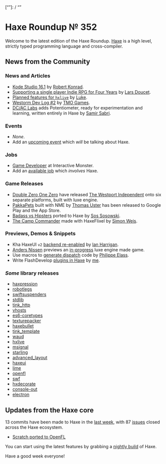 [_template]: ../templates/roundup.html
[date]: / "2016-01-19 09:48:00"
[modified]: / "2015-01-25 14:50:00"
[published]: / "2015-01-25 15:30:00"
[“”]: / “”

Haxe Roundup № 352
==================

Welcome to the latest edition of the Haxe Roundup. [Haxe](http://haxe.org/?utm_source=haxe.io) is a high level, strictly typed programming language and cross-compiler.

News from the Community
-----------------------

### News and Articles

- [Kode Studio 16.1][l12] by [Robert Konrad][tw12].
-	[Supporting a single player Indie RPG for Four Years][l1] by [Lars Doucet][tw1].
-	[Planned features for `hxlive`][l2] by [Luke][tw2].
- [Westorm Dev Log #2][l10] by [TMO Games][tw10].
- [DC/AC Labs][l11] adds Potentiometer, ready for experimentation and learning, written entirely in Haxe by [Samir Sabri][tw11].

### Events

-	*None*.
-	Add an [upcoming event](https://github.com/skial/haxe.io/labels/events) which _will_ be talking about Haxe.

### Jobs

- [Game Developer][l4] at Interactive Monster.
- Add an [available job](https://github.com/skial/haxe.io/labels/jobs) which _involves_ Haxe.

### Game Releases

-	[Double Zero One Zero][tw3] have released [The Westport Independent](https://twitter.com/0010_Games/status/690236940847833088 "The Westport Independent Announcement Tweet") onto six separate platforms, built with luxe engine.
- [PakkaPets][l3] built with NME by [Thomas Uster][tw4] has been released to Google Play and the App Store.
- [Badass vs Hipsters][l6] ported to Haxe by [Sos Sosowski][tw6].
- [The Camp Commander][l9] made with HaxeFlixel by [Simon Weis][tw9].

### Previews, Demos & Snippets

- Kha HaxeUI `v2` [backend re-enabled][l5] by [Ian Harrigan][tw5].
- [Anders Nissen][tw7] previews an [in-progress][l7] luxe engine made game.
- Use macros to [generate dispatch][l8] code by [Philippe Elass][tw8].
- Write FlashDevelop [plugins in Haxe][l13] by [me][tw13].

### *Some* library releases

- [haxpression](http://lib.haxe.org/p/haxpression)
- [robotlegs](http://lib.haxe.org/p/robotlegs)
- [swiftsuspenders](http://lib.haxe.org/p/swiftsuspenders)
- [stdlib](http://lib.haxe.org/p/stdlib)
- [tink_http](http://lib.haxe.org/p/tink_http)
- [vhosts](http://lib.haxe.org/p/vhosts)
- [es6-coretypes](http://lib.haxe.org/p/es6-coretypes)
- [texturepacker](http://lib.haxe.org/p/texturePacker)
- [haxebullet](https://twitter.com/luboslenco/status/690115674727960576)
- [tink_template](http://lib.haxe.org/p/tink_template)
- [waud](http://lib.haxe.org/p/waud)
- [hxlive](http://lib.haxe.org/p/hxlive)
- [msignal](http://lib.haxe.org/p/msignal)
- [starling](http://lib.haxe.org/p/starling)
- [advanced_layout](http://lib.haxe.org/p/advanced-layout)
- [haxeui](http://lib.haxe.org/p/haxeui)
- [lime](http://lib.haxe.org/p/lime)
- [openfl](http://lib.haxe.org/p/openfl)
- [swf](http://lib.haxe.org/p/swf)
- [hxdecorate](https://github.com/nweedon/hxdecorate)
- [console-out](http://lib.haxe.org/p/console-out)
- [electron](http://lib.haxe.org/p/electron)

Updates from the Haxe core
--------------------------

13 commits have been made to Haxe in the [last week], with 87 [issues] closed across the Haxe ecosystem.

- [Scratch ported to OpenFL](https://github.com/openfl/scratch-openfl/pull/1)

You can start using the latest features by grabbing a [nightly build] of Haxe.

Have a good week everyone!

[last week]: https://github.com/issues?utf8=%E2%9C%93&q=closed%3A2016-01-18..2016-01-25+org%3Ahaxefoundation+is%3Aclosed+
[issues]: https://github.com/issues?utf8=%E2%9C%93&q=org%3Ahaxefoundation+org%3Aopenfl+org%3Asnowkit+org%3AKTXSoftware+org%3Ahaxeflixel+org%3Ahaxepunk+org%3Anmehost+is%3Aclosed+closed%3A2016-01-18..2016-01-25+
[nightly build]: http://build.haxe.org

[tw13]: https://twitter.com/skial/ "@skial"
[tw12]: https://twitter.com/robdangerous "@robdangerous"
[tw11]: https://twitter.com/hopewise/ "@hopewise"
[tw10]: https://twitter.com/TMOGames "@TMOGames"
[tw9]: https://twitter.com/Laguna_999 "@Laguna_999"
[tw8]: https://twitter.com/elsassph "@elsassph"
[tw7]: https://twitter.com/andershnissen/ "@andershnissen"
[tw6]: https://twitter.com/Sosowski "@Sosowski"
[tw5]: https://twitter.com/IanHarrigan1982 "@IanHarrigan1982"
[tw4]: https://twitter.com/thomasuster "@thomasuster"
[tw3]: https://twitter.com/0010_Games "@0010_Games"
[tw2]: https://twitter.com/tienery "@tienery"
[tw1]: https://twitter.com/larsiusprime "@larsiusprime"

[l13]: https://github.com/skial/FD_SamplePlugin "Write FlashDevelop Plugins in Haxe"
[l12]: http://kode.tech/kode-studio-16-1/ "Kode Studio 16.1 released!"
[l11]: https://twitter.com/hopewise/status/690923614267375616 "Potentiometer added to DC/AC Labs"
[l10]: http://www.tmogames.com/index.php/menu-blog/98-westorm-2 "Westorm #2"
[l9]: http://gamejolt.com/games/the-camp-commander/121201 "Play The Camp Commander"
[l8]: https://gist.github.com/elsassph/d3d1f1dc461d50eface1 "Macro generated dispatch code"
[l7]: https://twitter.com/andershnissen/status/689925776234385408 "Game preview made with luxe engine"
[l6]: https://twitter.com/Sosowski/status/689221908269821957 "Badass vs Hipsters Haxe port"
[l5]: https://twitter.com/IanHarrigan1982/status/689116017348505601 "Kha HaxeUI v2 backend"
[l4]: https://groups.google.com/d/msg/haxelang/mtkCp6xlVWo/7SPsAsUcBwAJ "Game Developer at Interactive Monster"
[l3]: http://www.pakkapets.com/ "PakkaPets release"
[l2]: http://www.colour-id.co.uk/news/planned-features-for-the-exporter "Planned features for hxlive"
[l1]: http://www.fortressofdoors.com/supporting-an-indie-rpg-for-four-years/ "Supporting a single player Indie RPG for Four Years"
